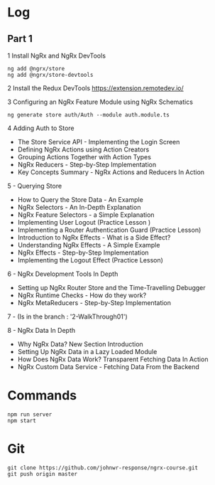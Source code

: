 # Log
## Part 1
1 Install NgRx and NgRx DevTools
```
ng add @ngrx/store
ng add @ngrx/store-devtools
```

2 Install the Redux DevTools
  https://extension.remotedev.io/

3 Configuring an NgRx Feature Module using NgRx Schematics
```
ng generate store auth/Auth --module auth.module.ts
```
4 Adding Auth to Store
- The Store Service API - Implementing the Login Screen 
- Defining NgRx Actions using Action Creators
- Grouping Actions Together with Action Types
- NgRx Reducers - Step-by-Step Implementation
- Key Concepts Summary - NgRx Actions and Reducers In Action

5 - Querying Store
- How to Query the Store Data - An Example
- NgRx Selectors - An In-Depth Explanation
- NgRx Feature Selectors - a Simple Explanation
- Implementing User Logout (Practice Lesson )
- Implementing a Router Authentication Guard (Practice Lesson)
- Introduction to NgRx Effects - What is a Side Effect?
- Understanding NgRx Effects - A Simple Example
- NgRx Effects - Step-by-Step Implementation
- Implementing the Logout Effect (Practice Lesson)

6 - NgRx Development Tools In Depth
- Setting up NgRx Router Store and the Time-Travelling Debugger
- NgRx Runtime Checks - How do they work?
- NgRx MetaReducers - Step-by-Step Implementation

7 - (Is in the branch : '2-WalkThrough01')

8 - NgRx Data In Depth
- Why NgRx Data? New Section Introduction
- Setting Up NgRx Data in a Lazy Loaded Module
- How Does NgRx Data Work? Transparent Fetching Data In Action
- NgRx Custom Data Service - Fetching Data From the Backend

# Commands
```
npm run server
npm start
```

# Git
```
git clone https://github.com/johnwr-response/ngrx-course.git
git push origin master
